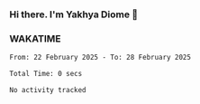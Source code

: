 ### Hi there. I'm Yakhya Diome 👋

### WAKATIME
<!--START_SECTION:waka-->

```txt
From: 22 February 2025 - To: 28 February 2025

Total Time: 0 secs

No activity tracked
```

<!--END_SECTION:waka-->
